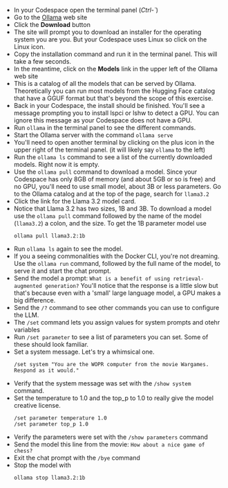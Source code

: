 * In your Codespace open the terminal panel (*Ctrl-`*)
* Go to the [Ollama](https://ollama.com) web site
* Click the **Download** button
* The site will prompt you to download an installer for the operating system you are you.  But your Codespace uses Linux so click on the Linux icon.
* Copy the installation command and run it in the terminal panel.  This will take a few seconds.
* In the meantime, click on the **Models** link in the upper left of the Ollama web site
* This is a catalog of all the models that can be served by Ollama.  Theoretically you can run most models from the Hugging Face catalog that have a GGUF format but that's beyond the scope of this exercise.
* Back in your Codespace, the install should be finished.  You'll see a message prompting you to install lspci or lshw to detect a GPU. You can ignore this message as your Codespace does not have a GPU.
* Run `ollama` in the terminal panel to see the different commands.
* Start the Ollama server with the command `ollama serve`
* You'll need to open another terminal by clicking on the plus icon in the upper right of the terminal panel. (it will likely say `ollama` to the left)
* Run the `ollama ls` command to see a list of the currently downloaded models.  Right now it is empty.
* Use the `ollama pull` command to download a model.  Since your Codespace has only 8GB of memory (and about 5GB or so is free) and no GPU, you'll need to use small model, about 3B or less parameters.  Go to the Ollama catalog and at the top of the page, search for `llama3.2`
* Click the link for the Llama 3.2 model card.
* Notice that Llama 3.2 has two sizes, 1B and 3B.  To download a model use the `ollama pull` command followed by the name of the model (`llama3.2`) a colon, and the size.  To get the 1B parameter model use 
    ```
    ollama pull llama3.2:1b
    ```
* Run `ollama ls` again to see the model.
* If you a seeing commonalities with the Docker CLI, you're not dreaming.  Use the `ollama run` command, followed by the full name of the model, to serve it and start the chat prompt.
* Send the model a prompt: `What is a benefit of using retrieval-augmented generation?` You'll notice that the response is a little slow but that's because even with a 'small' large language model, a GPU makes a big difference.
* Send the `/?` command to see other commands you can use to configure the LLM.
* The `/set` command lets you assign values for system prompts and otehr variables
* Run `/set parameter` to see a list of parameters you can set.  Some of these should look familiar.
* Set a system message.  Let's try a whimsical one.
    ```
    /set system "You are the WOPR computer from the movie Wargames.  Respond as it would."
    ```
* Verify that the system message was set with the `/show system` command.
* Set the temperature to 1.0 and the top_p to 1.0 to really give the model creative license.
    ```
    /set parameter temperature 1.0
    /set parameter top_p 1.0
    ```
* Verify the parameters were set with the `/show parameters` command
* Send the model this line from the movie: `How about a nice game of chess?`
* Exit the chat prompt with the `/bye` command
* Stop the model with 
    ```
    ollama stop llama3.2:1b
    ```
